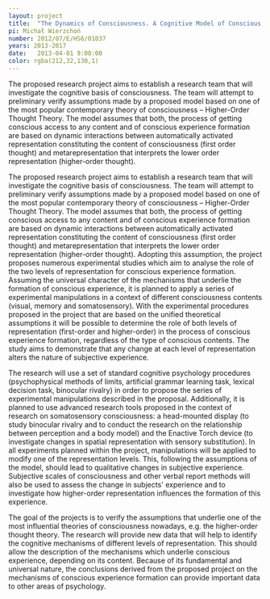 ```yaml
---
layout: project
title:  "The Dynamics of Consciousness. A Cognitive Model of Conscious Experience Formation."
pi: Michał Wierzchoń
number: 2012/07/E/HS6/01037
years: 2013-2017
date:   2013-04-01 9:00:00
color: rgba(212,32,130,1)
---
```


The proposed research project aims to establish a research team that will investigate the cognitive basis of consciousness. The team will attempt to preliminary verify assumptions made by a proposed model based on one of the most popular contemporary theory of consciousness – Higher-Order Thought Theory. The model assumes that both, the process of getting conscious access to any content and of conscious experience formation are based on dynamic interactions between automatically activated representation constituting the content of consciousness (first order thought) and metarepresentation that interprets the lower order representation (higher-order thought).


The proposed research project aims to establish a research team that will investigate the cognitive basis of consciousness. The team will attempt to preliminary verify assumptions made by a proposed model based on one of the most popular contemporary theory of consciousness – Higher-Order Thought Theory. The model assumes that both, the process of getting conscious access to any content and of conscious experience formation are based on dynamic interactions between automatically activated representation constituting the content of consciousness (first order thought) and metarepresentation that interprets the lower order representation (higher-order thought). Adopting this assumption, the project proposes numerous experimental studies which aim to analyse the role of the two levels of representation for conscious experience formation. Assuming the universal character of the mechanisms that underlie the formation of conscious experience, it is planned to apply a series of experimental manipulations in a context of different consciousness contents (visual, memory and somatosensory). With the experimental procedures proposed in the project that are based on the unified theoretical assumptions it will be possible to determine the role of both levels of representation (first-order and higher-order) in the process of conscious experience formation, regardless of the type of conscious contents. The study aims to demonstrate that any change at each level of representation alters the nature of subjective experience.

The research will use a set of standard cognitive psychology procedures (psychophysical methods of limits, artificial grammar learning task, lexical decision task, binocular rivalry) in order to propose the series of experimental manipulations described in the proposal. Additionally, it is planned to use advanced research tools proposed in the context of research on somatosensory consciousness: a head-mounted display (to study binocular rivalry and to conduct the research on the relationship between perception and a body model) and the Enactive Torch device (to investigate changes in spatial representation with sensory substitution). In all experiments planned within the project, manipulations will be applied to modify one of the representation levels. This, following the assumptions of the model, should lead to qualitative changes in subjective experience. Subjective scales of consciousness and other verbal report methods will also be used to assess the change in subjects' experience and to investigate how higher-order representation influences the formation of this experience.

The goal of the projects is to verify the assumptions that underlie one of the most influential theories of consciousness nowadays, e.g. the higher-order thought theory. The research will provide new data that will help to identify the cognitive mechanisms of different levels of representation. This should allow the description of the mechanisms which underlie conscious experience, depending on its content. Because of its fundamental and universal nature, the conclusions derived from the proposed project on the mechanisms of conscious experience formation can provide important data to other areas of psychology.
